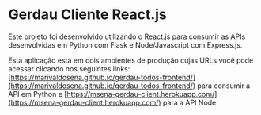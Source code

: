 # Gerdau Cliente React.js

Este projeto foi desenvolvido utilizando o React.js para consumir as APIs desenvolvidas em Python com Flask e Node/Javascript com Express.js.

Esta aplicação está em dois ambientes de produção cujas URLs você pode acessar clicando nos seguintes links: [https://marivaldosena.github.io/gerdau-todos-frontend/](https://marivaldosena.github.io/gerdau-todos-frontend/) para consumir a API em Python e [https://msena-gerdau-client.herokuapp.com/](https://msena-gerdau-client.herokuapp.com/) para a API Node.

